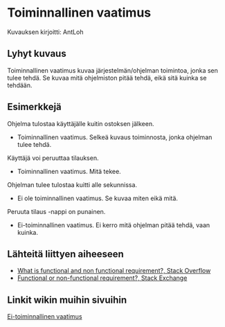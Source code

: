 # Toiminnallinen vaatimus

Kuvauksen kirjoitti: AntLoh

## Lyhyt kuvaus

Toiminnallinen vaatimus kuvaa järjestelmän/ohjelman toimintoa, jonka sen tulee tehdä.
Se kuvaa mitä ohjelmiston pitää tehdä, eikä sitä kuinka se tehdään.

## Esimerkkejä

Ohjelma tulostaa käyttäjälle kuitin ostoksen jälkeen.
* Toiminnallinen vaatimus. Selkeä kuvaus toiminnosta, jonka ohjelman tulee tehdä.

Käyttäjä voi peruuttaa tilauksen.
* Toiminnallinen vaatimus. Mitä tekee.

Ohjelman tulee tulostaa kuitti alle sekunnissa.
* Ei ole toiminnallinen vaatimus. Se kuvaa miten eikä mitä.

Peruuta tilaus -nappi on punainen.
* Ei-toiminnallinen vaatimus. Ei kerro mitä ohjelman pitää tehdä, vaan kuinka.

## Lähteitä liittyen aiheeseen

* [What is functional and non functional requirement?, Stack Overflow](https://stackoverflow.com/questions/16475979/what-is-functional-and-non-functional-requirement)
* [Functional or non-functional requirement?, Stack Exchange](https://softwareengineering.stackexchange.com/questions/118376/functional-or-non-functional-requirement)

## Linkit wikin muihin sivuihin

[Ei-toiminnallinen vaatimus](https://github.com/JAMKPROJ/TTOS1000-GT0/blob/master/non-functional-requirement.md)

